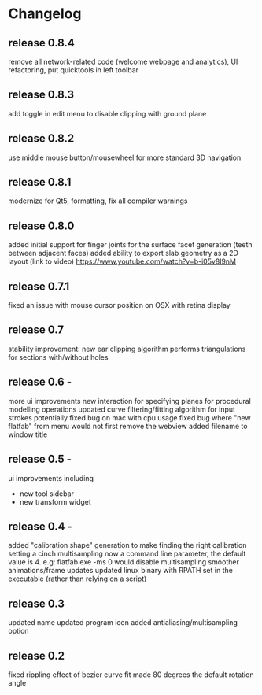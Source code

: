 Changelog
=========

release 0.8.4
-------------

remove all network-related code (welcome webpage and analytics),
UI refactoring, put quicktools in left toolbar

release 0.8.3
-------------

add toggle in edit menu to disable clipping with ground plane

release 0.8.2
-------------

use middle mouse button/mousewheel for more standard 3D navigation

release 0.8.1
-------------

modernize for Qt5, formatting, fix all compiler warnings

release 0.8.0
-------------

added initial support for finger joints for the surface facet generation
(teeth between adjacent faces) added ability to export slab geometry as a
2D layout (link to video) https://www.youtube.com/watch?v=b-i05v8l9nM

release 0.7.1
-------------

fixed an issue with mouse cursor position on OSX with retina display

release 0.7
-----------

stability improvement: new ear clipping algorithm performs triangulations
for sections with/without holes

release 0.6 -
-------------

more ui improvements
new interaction for specifying planes for procedural modelling operations
updated curve filtering/fitting algorithm for input strokes
potentially fixed bug on mac with cpu usage
fixed bug where "new flatfab" from menu would not first remove the
webview added filename to window title

release 0.5 -
-------------

ui improvements including
- new tool sidebar
- new transform widget

release 0.4 -
-------------

added "calibration shape" generation to make finding the right
calibration setting a cinch multisampling now a command line parameter,
the default value is 4.  e.g: flatfab.exe -ms 0 would disable
multisampling smoother animations/frame updates updated linux binary with
RPATH set in the executable (rather than relying on a script)

release 0.3
-----------

updated name
updated program icon
added antialiasing/multisampling option

release 0.2
-----------

fixed rippling effect of bezier curve fit
made 80 degrees the default rotation angle   

